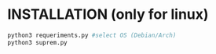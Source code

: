    # INSTALLATION (only for linux)

```bash
python3 requeriments.py #select OS (Debian/Arch)
python3 suprem.py
```
